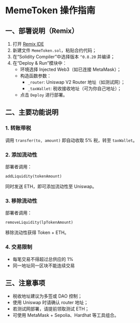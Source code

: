 # MemeToken 操作指南

## 一、部署说明（Remix）

1. 打开 [Remix IDE](https://remix.ethereum.org/)
2. 新建文件 `MemeToken.sol`，粘贴合约代码；
3. 在“Solidity Compiler”中选择版本 `^0.8.20` 并编译；
4. 在“Deploy & Run”模块中：
   - 环境选择 Injected Web3（如已连接 MetaMask）；
   - 构造函数参数：
     - `_router`: Uniswap V2 Router 地址（如测试网）；
     - `_taxWallet`: 税收接收地址（可为你自己地址）；
   - 点击 `Deploy` 进行部署。

## 二、主要功能说明

### 1. 转账带税

调用 `transfer(to, amount)` 即自动收取 5% 税，转至 `taxWallet`。

### 2. 添加流动性

部署者调用：

```solidity
addLiquidity(tokenAmount)
```

同时发送 ETH，即可添加流动性至 Uniswap。

### 3. 移除流动性

部署者调用：

```solidity
removeLiquidity(lpTokenAmount)
```

移除流动性获得 Token + ETH。

### 4. 交易限制

- 每笔交易不得超过总供应的 1%
- 同一地址同一区块不能连续交易

## 三、注意事项

- 税收地址建议为多签或 DAO 控制；
- 使用 Uniswap 时请确认 router 地址；
- 若测试网部署，请提前领取测试 ETH；
- 可使用 MetaMask + Sepolia、Hardhat 等工具组合。